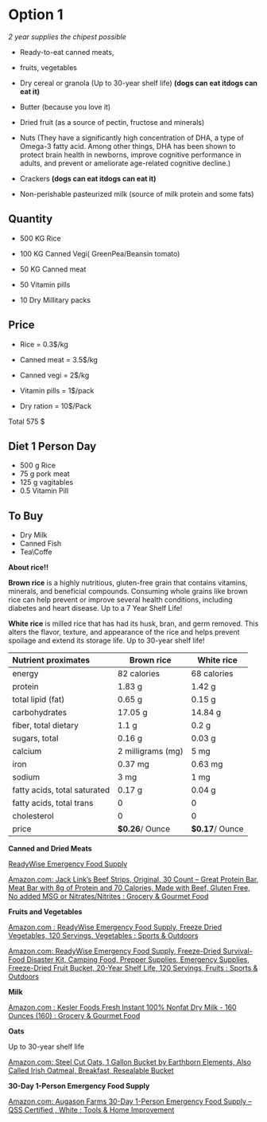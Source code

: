# **Option 1**

*2 year supplies the chipest possible*

* Ready-to-eat canned meats, 
- fruits, vegetables


* Dry cereal or granola (Up to 30-year shelf life)
  **(dogs can eat itdogs can eat it)**

* Butter (because you love it)

* Dried fruit (as a source of pectin, fructose and minerals)
* Nuts (They have a significantly high concentration of DHA, a type of Omega-3 fatty acid. Among other things, DHA has been shown to protect brain health in newborns, improve cognitive performance in adults, and prevent or ameliorate age-related cognitive decline.)
* Crackers  **(dogs can eat itdogs can eat it)**
* Non-perishable pasteurized milk (source of milk protein and some fats)

## Quantity

- 500 KG Rice
- 100 KG Canned Vegi( GreenPea/Beansin tomato)
- 50 KG Canned meat 
- 50 Vitamin pills  

- 10 Dry Millitary packs

## Price

- Rice 		= 0.3$/kg
- Canned meat 	= 3.5$/kg
- Canned vegi 	= 2$/kg
- Vitamin pills = 1$/pack

- Dry ration    = 10$/Pack

Total  575 $

## Diet 1 Person Day

- 500 g Rice
- 75 g pork meat
- 125 g vagitables
- 0.5 Vitamin Pill


## To Buy

- Dry Milk
- Canned Fish
- Tea\Coffe

**About rice!!**

**Brown rice** is a highly nutritious, gluten-free grain that contains vitamins, minerals, and beneficial compounds. Consuming whole grains like brown rice can help prevent or improve several health conditions, including diabetes and heart disease. Up to a 7 Year Shelf Life!

**White rice** is milled rice that has had its husk, bran, and germ removed. This alters the flavor, texture, and appearance of the rice and helps prevent spoilage and extend its storage life. Up to 30-year shelf life!


| Nutrient proximates          | Brown rice        | White rice       |
| :--------------------------- | ------------------- | ------------------ |
| energy                       | 82 calories       | 68 calories      |
| protein                      | 1.83 g            | 1.42 g           |
| total lipid (fat)            | 0.65 g            | 0.15 g           |
| carbohydrates                | 17.05 g           | 14.84 g          |
| fiber, total dietary         | 1.1 g             | 0.2 g            |
| sugars, total                | 0.16 g            | 0.03 g           |
| calcium                      | 2 milligrams (mg) | 5 mg             |
| iron                         | 0.37 mg           | 0.63 mg          |
| sodium                       | 3 mg              | 1 mg             |
| fatty acids, total saturated | 0.17 g            | 0.04 g           |
| fatty acids, total trans     | 0                 | 0                |
| cholesterol                  | 0                 | 0                |
| price                        | **$0.26**/ Ounce  | **$0.17**/ Ounce |

**Canned and Dried Meats**

[ReadyWise Emergency Food Supply](https://www.amazon.com/Wise-Company-Emergency-Freeze-Dried/dp/B006RLOKW0/ref=as_li_ss_tl?crid=36QMYBMPPCW5L&dchild=1&keywords=freeze+dried+meat+bucket&qid=1598844305&sprefix=freeze+dried+meat+bu,aps,234&sr=8-5&linkCode=sl1&tag=ezprepping03-20&linkId=df747cf30ce4c5d092e41b473d671ddc&language=en_US)

[Amazon.com: Jack Link’s Beef Strips, Original, 30 Count – Great Protein Bar, Meat Bar with 8g of Protein and 70 Calories, Made with Beef, Gluten Free, No added MSG or Nitrates/Nitrites : Grocery &amp; Gourmet Food](https://www.amazon.com/dp/B085JNF2PY/ref=as_li_ss_tl?th=1&linkCode=sl1&tag=ezprepping03-20&linkId=15f4dd47f092f6c7cd41f9a4cd597b47&language=en_US)

**Fruits and Vegetables**

[Amazon.com : ReadyWise Emergency Food Supply, Freeze Dried Vegetables, 120 Servings, Vegetables : Sports &amp; Outdoors](https://www.amazon.com/Wise-Company-ReadyWise-Emergency-Vegetables/dp/B083LHLDQM/ref=as_li_ss_tl?_encoding=UTF8&pd_rd_i=B083LHLDQM&pd_rd_r=2846fb2d-4c00-4cfa-b7ea-8af212a5801f&pd_rd_w=O7AVB&pd_rd_wg=DQ3v1&pf_rd_p=ce6c479b-ef53-49a6-845b-bbbf35c28dd3&pf_rd_r=66VFB0P98RNN0S7575QK&psc=1&refRID=66VFB0P98RNN0S7575QK&linkCode=sl1&tag=ezprepping03-20&linkId=4ee9ab5d3fe7b419f7ae355060717953&language=en_US)

[Amazon.com: ReadyWise Emergency Food Supply, Freeze-Dried Survival-Food Disaster Kit, Camping Food, Prepper Supplies, Emergency Supplies, Freeze-Dried Fruit Bucket, 20-Year Shelf Life, 120 Servings, Fruits : Sports &amp; Outdoors](https://www.amazon.com/Wise-Company-ReadyWise-Emergency-Servings/dp/B083LC8M1J/ref=as_li_ss_tl?crid=1S2SDTG9V87ZB&dchild=1&keywords=freeze+dried+fruit&qid=1600750424&sprefix=freeze+dried+f,aps,273&sr=8-47&linkCode=sl1&tag=ezprepping03-20&linkId=ccff0be3b4799be029711c32219e3524&language=en_US)

**Milk**

[Amazon.com : Kesler Foods Fresh Instant 100% Nonfat Dry Milk - 160 Ounces (160) : Grocery &amp; Gourmet Food](https://www.amazon.com/Kesler-Foods-Fresh-Instant-Nonfat/dp/B0867KJZ6T/ref=as_li_ss_tl?dchild=1&keywords=Bulk+dry+milk&qid=1593648271&sr=8-1&linkCode=sl1&tag=ezprepping03-20&linkId=8b1b0846f92714083dbf314af32a3e5e&language=en_US)

**Oats**

Up to 30-year shelf life

[Amazon.com: Steel Cut Oats, 1 Gallon Bucket by Earthborn Elements, Also Called Irish Oatmeal, Breakfast, Resealable Bucket](https://www.amazon.com/Earthborn-Elements-Oatmeal-Breakfasts-Resealable/dp/B07RP49M5K/ref=as_li_ss_tl?crid=1LW9LO14PO9G8&dchild=1&keywords=bulk+steel+cut+oats&qid=1592193141&sprefix=bulk+steel+c,aps,213&sr=8-2-spons&psc=1&spLa=ZW5jcnlwdGVkUXVhbGlmaWVyPUFFNklQNlFXQUk5OUcmZW5jcnlwdGVkSWQ9QTA4MTA3MTYzMFVLMVRBRzZGQVEmZW5jcnlwdGVkQWRJZD1BMDEyNzMyOEtFNThESk9LSlpKVSZ3aWRnZXROYW1lPXNwX2F0ZiZhY3Rpb249Y2xpY2tSZWRpcmVjdCZkb05vdExvZ0NsaWNrPXRydWU=&linkCode=sl1&tag=ezprepping03-20&linkId=fd247caf374cfcb71ccff70b68400145&language=en_US)

**30-Day 1-Person Emergency Food Supply**

[Amazon.com: Augason Farms 30-Day 1-Person Emergency Food Supply – QSS Certified , White : Tools &amp; Home Improvement](https://www.amazon.com/Augason-Farms-30-Day-Emergency-Storage/dp/B00IW1NQDC/ref=as_li_ss_tl?dchild=1&keywords=full+freeze+dried+meals&qid=1601356166&sr=8-89&linkCode=sl1&tag=ezprepping03-20&linkId=286b42d1b911fcaff75c7f154d161f45&language=en_US)
